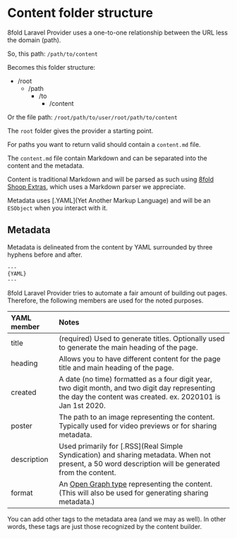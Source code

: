 # Content folder structure

8fold Laravel Provider uses a one-to-one relationship between the URL less the domain (path).

So, this path: `/path/to/content`

Becomes this folder structure:

- /root
    - /path
        - /to
            - /content

Or the file path: `/root/path/to/user/root/path/to/content`

The `root` folder gives the provider a starting point.

For paths you want to return valid should contain a `content.md` file.

The `content.md` file contain Markdown and can be separated into the content and the metadata.

Content is traditional Markdown and will be parsed as such using [8fold Shoop Extras](https://github.com/8fold/php-shoop-extras), which uses a Markdown parser we appreciate.

Metadata uses [.YAML](Yet Another Markup Language) and will be an `ESObject` when you interact with it.

## Metadata

Metadata is delineated from the content by YAML surrounded by three hyphens before and after.

```
---
{YAML}
---
```

8fold Laravel Provider tries to automate a fair amount of building out pages. Therefore, the following members are used for the noted purposes.

|YAML member |Notes                                                                                             |
|:-----------|:-------------------------------------------------------------------------------------------------|
|title       |(required) Used to generate titles. Optionally used to generate the main heading of the page.     |
|heading     |Allows you to have different content for the page title and main heading of the page.             |
|created     |A date (no time) formatted as a four digit year, two digit month, and two digit day representing the day the content was created. ex. 2020101 is Jan 1st 2020. |
|poster      |The path to an image representing the content. Typically used for video previews or for sharing metadata. |
|description |Used primarily for [.RSS](Real Simple Syndication) and sharing metadata. When not present, a 50 word description will be generated from the content. |
|format      |An [Open Graph type](https://ogp.me/#types) representing the content. (This will also be used for generating sharing metadata.) |

You can add other tags to the metadata area (and we may as well). In other words, these tags are just those recognized by the content builder.
